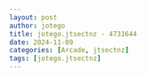 ```yaml
---
layout: post
author: jotego
title: jotego.jtsectnz - 4731644
date: 2024-11-09
categories: [Arcade, jtsectnz]
tags: [jotego.jtsectnz]
---
```


